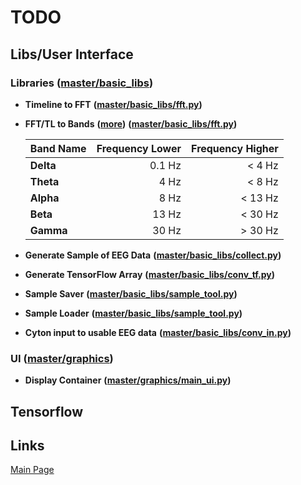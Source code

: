 # TODO
## Libs/User Interface
### Libraries ([master/basic_libs](./basic_libs))
 - **Timeline to FFT** **([master/basic_libs/fft.py](./basic_libs/fft.py))**
 - **FFT/TL to Bands** **([more](https://de.wikipedia.org/wiki/Elektroenzephalografie))** **([master/basic_libs/fft.py](./basic_libs/fft.py))**
 
   | Band Name   | Frequency Lower | Frequency Higher |
   |-------------|----------------:|-----------------:|
   | **Delta**   |          0.1 Hz |           < 4 Hz |
   | **Theta**   |            4 Hz |           < 8 Hz |
   | **Alpha**   |            8 Hz |          < 13 Hz |
   | **Beta**    |           13 Hz |          < 30 Hz |
   | **Gamma**   |           30 Hz |          > 30 Hz |

 - **Generate Sample of EEG Data** **([master/basic_libs/collect.py](./basic_libs/collect.py))**
 - **Generate TensorFlow Array** **([master/basic_libs/conv_tf.py](./basic_libs/conv_tf.py))**
 - **Sample Saver** **([master/basic_libs/sample_tool.py](./basic_libs/sample_tool.py))**
 - **Sample Loader** **([master/basic_libs/sample_tool.py](./basic_libs/sample_tool.py))**
 - **Cyton input to usable EEG data** **([master/basic_libs/conv_in.py](./basic_libs/sample_tool.py))**

### UI ([master/graphics](./graphics))
 - **Display Container** **([master/graphics/main_ui.py](./graphics/main_ui.py))**

## Tensorflow
## Links
[Main Page](https://sfz-eningen.github.io/NeuroCTRL/)
